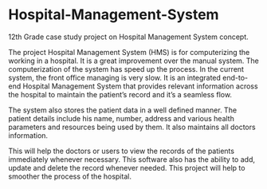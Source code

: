 # Hospital-Management-System
12th Grade case study project on Hospital Management System concept.

The project Hospital Management System (HMS) is for computerizing the working in a
hospital. It is a great improvement over the manual system. The computerization of the
system has speed up the process. In the current system, the front office managing is very
slow. It is an integrated end-to-end Hospital Management System that provides relevant
information across the hospital to maintain the patient’s record and it’s a seamless flow.

The system also stores the patient data in a well defined manner. The patient details include
his name, number, address and various health parameters and resources being used by them.
It also maintains all doctors information.

This will help the doctors or users to view the records of the patients immediately whenever
necessary. This software also has the ability to add, update and delete the record whenever
needed. This project will help to smoother the process of the hospital.
